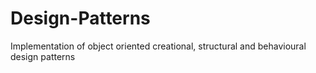 # Design-Patterns
 Implementation of object oriented creational, structural and behavioural design patterns
